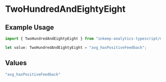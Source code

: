 # TwoHundredAndEightyEight

## Example Usage

```typescript
import { TwoHundredAndEightyEight } from "inkeep-analytics-typescript/models/operations";

let value: TwoHundredAndEightyEight = "avg_hasPositiveFeedback";
```

## Values

```typescript
"avg_hasPositiveFeedback"
```